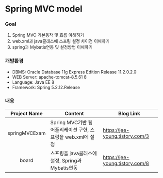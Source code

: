 # Spring MVC model  
### Goal  
1. Spring MVC 기본동작 및 흐름 이해하기  
2. web.xml과 java클래스에 스프링 설정 차이점 이해하기   
3. spring과 Mybatis연동 및 설정방법 이해하기  

### 개발환경  
- DBMS: Oracle Database 11g Express Edition Release 11.2.0.2.0  
- WEB Server: apache-tomcat-8.5.61 8  
- Language: Java EE 8  
- Framework: Spring 5.2.12.Release  

### 내용   
|      Project Name     |                   Content                  |             Blog Link           |
| :-------------------: | ------------------------------------------ | ------------------------------- |    
|     springMVCExam     | Spring MVC기반 웹 어플리케이션 구현, 스프링을 web.xml에 설정          | https://jee-young.tistory.com/3 |
|         board         | 스프링을 java클래스에 설정, Spring과 Mybatis연동| https://jee-young.tistory.com/8 |
 
